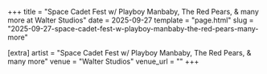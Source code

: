 +++
title = "Space Cadet Fest w/ Playboy Manbaby, The Red Pears, & many more at Walter Studios"
date = 2025-09-27
template = "page.html"
slug = "2025-09-27-space-cadet-fest-w-playboy-manbaby-the-red-pears-many-more"

[extra]
artist = "Space Cadet Fest w/ Playboy Manbaby, The Red Pears, & many more"
venue = "Walter Studios"
venue_url = ""
+++
